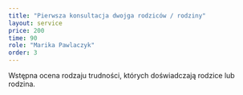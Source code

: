 ```yaml
---
title: "Pierwsza konsultacja dwojga rodziców / rodziny"
layout: service
price: 200
time: 90
role: "Marika Pawlaczyk"
order: 3
---
```


Wstępna ocena rodzaju trudności, których doświadczają rodzice lub rodzina.

